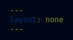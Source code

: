 ```yaml
---
layout: none
---
```


<div id="url-container" class="url-container"></div>
<div id="centered-text" class="centered-text"></div>

<script setup>
import { onMounted, onUnmounted } from 'vue'

const props = defineProps({
  text: {
    type: String,
    default: 'Scraping'
  }
})

const baseUrls = [
  'https://docs.docker.com',
  'https://kubernetes.io/docs',
  'http://docs.github.com/en',
  'https://docs.gitlab.com/17.9',
  'https://helm.sh/docs',
  'https://kubevela.io/docs',
  'https://argo-cd.readthedocs.io/en/stable',
  'https://www.jenkins.io/doc',
  'https://docs.npmjs.com',
  'https://bun.sh/docs',
  'https://docs.deno.com',
  'https://packaging.python.org/en/latest',
  'https://sst.dev/docs',
  'https://coolify.io/docs',
  'https://docs.aws.amazon.com/en_us',
  'https://google.github.io/styleguide',
  'https://developer.mozilla.org/en-US',
  'https://www.radix-ui.com/primitives/docs',
  'https://www.radix-ui.com/themes/docs',
  'https://www.shadcn-vue.com/docs',
  'https://www.shadcn-svelte.com/docs',
  'https://ui.shadcn.com/docs',
  'https://iconify.design/docs',
  'https://www.typescriptlang.org/docs',
  'https://v3.tailwindcss.com/docs',
  'https://tailwindcss.com/docs',
  'https://sass-lang.com/documentation',
  'https://postcss.org/docs',
  'https://biomejs.dev/guides',
  'https://biomejs.dev/reference',
  'https://biomejs.dev/recipes',
  'https://biomejs.dev/internals',
  'https://biomejs.dev/analyzer',
  'https://biomejs.dev/formatter',
  'https://biomejs.dev/linter',
  'https://orm.drizzle.team/docs',
  'https://vite.dev/config',
  'https://vite.dev/guide',
  'https://v5.vite.dev/config',
  'https://v5.vite.dev/guide',
  'https://svelte.dev/docs/cli',
  'https://svelte.dev/docs/kit',
  'https://svelte.dev/docs/svelte',
  'https://svelte.dev/tutorial/svelte',
  'https://react.dev/reference',
  'https://react.dev/learn',
  'https://nitro.build/config',
  'https://nitro.build/deploy',
  'https://nitro.build/guide',
  'https://nuxt.com/docs',
  'https://nuxt.com/modules',
  'https://nuxt.com/deploy',
  'https://nuxt.com/blog',
  'https://vuejs.org/api',
  'https://vuejs.org/about',
  'https://vuejs.org/guide',
  'https://docs.astro.build/en',
  'https://astro.build/case-studies',
  'https://livewire.laravel.com/docs',
  'https://laravel.com/docs/12.x',
  'https://hono.dev',
  'https://elysiajs.com',
  'https://caddyserver.com/docs',
  'https://nektosact.com',
  'https://echo.labstack.com',
  'https://podman.io/docs',
  'https://goharbor.io/docs/2.12.0',
  'https://asdf-vm.com',
  'https://www.authelia.com',
  'https://better-auth.vercel.app/docs',
  'https://skaffold.dev/docs',
  'https://templ.guide',
  'https://frankenphp.dev/docs',
  'https://ktor.io/docs',
  'https://quarkus.io/guides',
  'https://fastapi.tiangolo.com',
  'https://docs.djangoproject.com/en/5.1',
  'https://flask.palletsprojects.com/en/stable',
  'https://docs.scrapy.org/en/latest',
  'https://docs.postalserver.io',
  'https://guides.rubyonrails.org',
  'https://api.rubyonrails.org',
  'https://hexdocs.pm/phoenix'
]

function fillScreen() {
  const container = document.getElementById('url-container')
  const centeredText = document.getElementById('centered-text')
  if (!container || !centeredText) return

  container.innerHTML = ''
  let text = ""
  
  // calculate how many times to repeat URLs to fill screen
  // start with a huge number and limit it in the DOM
  const totalChars = window.innerWidth * window.innerHeight / 50  // rough estimate of chars needed
  const baseText = baseUrls.join(' ')
  const repetitions = Math.ceil(totalChars / baseText.length) * 2
  
  for (let i = 0; i < repetitions; i++) {
    text += baseUrls.join(' ')
  }
  
  container.textContent = text
  centeredText.textContent = props.text
}

onMounted(() => {
  fillScreen()
  window.addEventListener('resize', fillScreen)
})

onUnmounted(() => {
  window.removeEventListener('resize', fillScreen)
})
</script>

<style>
* {
  margin: 0;
  padding: 0;
  box-sizing: border-box;
}

html, body {
  width: 100vw;
  height: 100vh;
  overflow: hidden;
  background-color: #020817;
}

.url-container {
  width: 100vw;
  height: 100vh;
  color: white;
  font-family: monospace;
  font-size: 8px;
  line-height: 1;
  background-color: #020817;
  overflow: hidden;
  padding: 0;
  margin: 0;
  word-break: break-all;
  text-align: justify;
  letter-spacing: -0.4px;
  position: relative;
}

.centered-text {
  position: absolute;
  top: 50%;
  left: 50%;
  transform: translate(-50%, -50%);
  font-size: 8rem;
  font-weight: bold;
  z-index: 10;
  text-align: center;
}

.centered-text:empty {
  display: none;
}
</style>
